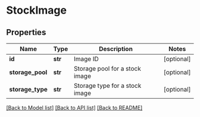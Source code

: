 # StockImage

## Properties
Name | Type | Description | Notes
------------ | ------------- | ------------- | -------------
**id** | **str** | Image ID | [optional] 
**storage_pool** | **str** | Storage pool for a stock image | [optional] 
**storage_type** | **str** | Storage type for a stock image | [optional] 

[[Back to Model list]](../README.md#documentation-for-models) [[Back to API list]](../README.md#documentation-for-api-endpoints) [[Back to README]](../README.md)


